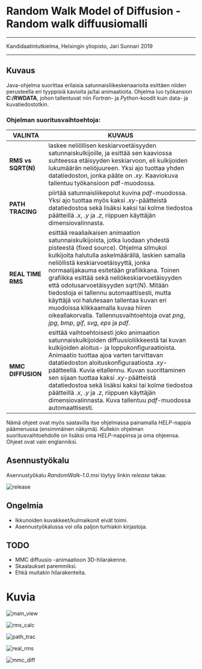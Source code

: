 # Random Walk Model of Diffusion - Random walk diffuusiomalli

********************************************************************************

Kandidaatintutkielma,
Helsingin yliopisto,
Jari Sunnari 2019

********************************************************************************

## Kuvaus

Java-ohjelma suorittaa erilaisia satunnaisliikeskenaarioita esittäen niiden perusteella eri tyyppisiä kavioita ja/tai animaatioita.
Ohjelma luo työkansion **C:/RWDATA**, johon tallentuvat niin *Fortran*- ja *Python*-koodit kuin data- ja kuvatiedostotkin.

### Ohjelman suoritusvaihtoehtoja:

 VALINTA | KUVAUS 
---------|---------
 **RMS vs SQRT(N)** | laskee neliöllisen keskiarvoetäisyyden satunnaiskulkijoille, ja esittää sen kaaviossa suhteessa etäisyyden keskiarvoon, eli kulkijoiden lukumäärän neliöjuureen. Yksi ajo tuottaa yhden datatiedoston, jonka pääte on *.xy*. Kaaviokuva tallentuu työkansioon pdf-muodossa.
 **PATH TRACING**   | piirtää satunnaisliikepolut kuvina *pdf*-muodossa. Yksi ajo tuottaa myös kaksi *.xy*-päätteistä datatiedostoa sekä lisäksi kaksi tai kolme tiedostoa päätteillä *.x*, *.y* ja *.z*, riippuen käyttäjän dimensiovalinnasta.
 **REAL TIME RMS**  | esittää reaaliaikaisen animaation satunnaiskulkijoista, jotka luodaan yhdestä pisteestä (fixed source). Ohjelma silmukoi kulkijoita halutulla askelmäärällä, laskien samalla neliöllistä keskiarvoetäisyyttä, jonka normaalijakauma esitetään grafiikkana. Toinen grafiikka esittää sekä neliökeskiarvoetäisyyden että odotusarvoetäisyyden sqrt(N). Mitään tiedostoja ei tallennu automaattisesti, mutta käyttäjä voi halutesaan tallentaa kuvan eri muodoissa klikkaamalla kuvaa hiiren oikeallakorvalla. Tallennusvaihtoehtoja ovat *png*, *jpg*, *bmp*, *gif*, *svg*, *eps* ja *pdf*.
 **MMC DIFFUSION**  | esittää vaihtoehtoisesti joko animaation satunnaiskulkijoiden diffuusioliikkeestä tai kuvan kulkijoiden aloitus- ja loppukonfiguraatioista. Animaatio tuottaa ajoa varten tarvittavan datatiedoston aloituskonfiguraatiosta *.xy*-päätteellä. Kuvia eitallennu. Kuvan suorittaminen sen sijaan tuottaa kaksi *.xy*-päätteistä datatiedostoa sekä lisäksi kaksi tai kolme tiedostoa päätteillä *.x*, *.y* ja *.z*, riippuen käyttäjän dimensiovalinnasta. Kuva tallentuu *pdf*-muodossa automaattisesti.

Nämä ohjeet ovat myös saatavilla itse ohjelmassa painamalla *HELP*-nappia päämenussa (ensimmäinen näkymä). Kullekin ohjelman suoritusvaihtoehdolle on lisäksi oma *HELP*-nappinsa ja oma ohjeensa. Ohjeet ovat vain englanniksi.

## Asennustyökalu

Asennustyökalu *RandomWalk-1.0.msi* löytyy linkin *release* takaa:

![release](https://user-images.githubusercontent.com/46410240/63167309-952e0200-c039-11e9-9d65-571ce3170085.png)

## Ongelmia

* Ikkunoiden kuvakkeet/kulmaikonit eivät toimi.
* Asennustyökalussa voi olla paljon turhiakin kirjastoja.

## TODO

* MMC diffuusio -animaatioon 3D-hilarakenne.
* Skaalaukset paremmiksi.
* Ehkä muitakin hilarakenteita.

# Kuvia

![main_view](https://user-images.githubusercontent.com/46410240/62991754-956fa700-be59-11e9-8d28-224e2acffe00.png)

![rms_calc](https://user-images.githubusercontent.com/46410240/62991788-ba641a00-be59-11e9-92d6-d47989631952.png)

![path_trac](https://user-images.githubusercontent.com/46410240/62991794-c0f29180-be59-11e9-8424-9cd9abd8bc4c.png)

![real_rms](https://user-images.githubusercontent.com/46410240/62991808-ca7bf980-be59-11e9-9253-d177dc285eac.png)

![mmc_diff](https://user-images.githubusercontent.com/46410240/62991812-cea81700-be59-11e9-9726-770193265ce8.png)

